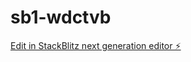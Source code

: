 # sb1-wdctvb

[Edit in StackBlitz next generation editor ⚡️](https://stackblitz.com/~/github.com/vlada5/sb1-wdctvb)